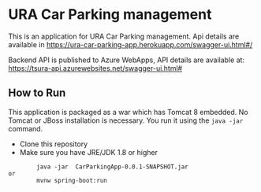 # URA Car Parking management

This is an application for URA Car Parking management. Api details are available in https://ura-car-parking-app.herokuapp.com/swagger-ui.html#/

Backend API is published to Azure WebApps, API details are available at: https://tsura-api.azurewebsites.net/swagger-ui.html#

## How to Run

This application is packaged as a war which has Tomcat 8 embedded. No Tomcat or JBoss installation is necessary. You run it using the `java -jar` command.

- Clone this repository
- Make sure you have JRE/JDK 1.8 or higher

```
        java -jar  CarParkingApp-0.0.1-SNAPSHOT.jar
or
        mvnw spring-boot:run
```
